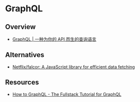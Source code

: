 # GraphQL

## Overview

- [GraphQL | 一种为你的 API 而生的查询语言](http://graphql.cn/)

## Alternatives

- [Netflix/falcor: A JavaScript library for efficient data fetching](https://github.com/Netflix/falcor)

## Resources

- [How to GraphQL - The Fullstack Tutorial for GraphQL](https://www.howtographql.com/)
